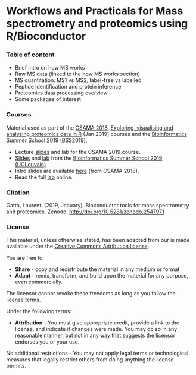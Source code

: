 # Workflows and Practicals for Mass spectrometry and proteomics using R/Bioconductor

### Table of content

- Brief intro on how MS works
- Raw MS data (linked to the how MS works section)
- MS quantitation: MS1 vs MS2, label-free vs labelled
- Peptide identification and protein inference
- Proteomics data processing overview
- Some packages of interest

### Courses

Material used as part of the [CSAMA
2018](http://www.huber.embl.de/csama2018/), [Exploring, visualising
and analysing proteomics data in
R](https://training.csx.cam.ac.uk/bioinformatics/event/2759559) (Jan
2019) courses and the [Bioinformatics Summer School 2019
(BSS2019)](https://uclouvain-cbio.github.io/BSS2019/).


- Lecture [slides](http://bit.ly/20180712csama) and lab for the CSAMA 2019 course.
- [Slides](https://lgatto.github.io/bioc-ms-prot/bss-slides.html) and [lab](https://lgatto.github.io/bioc-ms-prot/bss-lab.html) from the [Bioinformatics Summer School 2019 (UCLouvain)](https://uclouvain-cbio.github.io/BSS2019/).
- Intro slides are available [here](http://bit.ly/20180712csama) (from CSAMA 2018).
- Read the full [lab](https://lgatto.github.io/bioc-ms-prot/lab.html) online.


### Citation

Gatto, Laurent. (2019, January). Bioconductor tools for mass
spectrometry and
proteomics. Zenodo. http://doi.org/10.5281/zenodo.2547971

### License

This material, unless otherwise stated, has been adapted from our is
made available under the
[Creative Commons Attribution license](https://creativecommons.org/licenses/by/4.0/).

You are free to:

* **Share** - copy and redistribute the material in any medium or format
* **Adapt** - remix, transform, and build upon the material for any
  purpose, even commercially.

The licensor cannot revoke these freedoms as long as you follow the license terms.

Under the following terms:

* **Attribution** - You must give appropriate credit, provide a link
  to the license, and indicate if changes were made. You may do so in
  any reasonable manner, but not in any way that suggests the licensor
  endorses you or your use.

No additional restrictions - You may not apply legal terms or
technological measures that legally restrict others from doing
anything the license permits.

